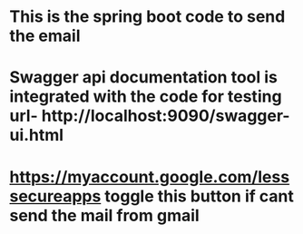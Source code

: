 # This is the spring boot code to send the email
# Swagger api documentation tool is integrated with the code for testing url- http://localhost:9090/swagger-ui.html
# https://myaccount.google.com/lesssecureapps toggle this button if cant send the mail from gmail

